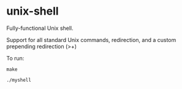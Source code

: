 # unix-shell
Fully-functional Unix shell.

Support for all standard Unix commands, redirection, and a custom prepending redirection (>+)

To run:

```make```

```./myshell```
